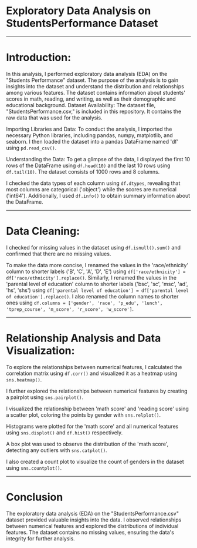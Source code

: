 
# Exploratory Data Analysis on StudentsPerformance Dataset

----
# Introduction:
In this analysis, I performed exploratory data analysis (EDA) on the "Students Performance" dataset. The purpose of the analysis is to gain insights into the dataset and understand the distribution and relationships among various features. The dataset contains information about students' scores in math, reading, and writing, as well as their demographic and educational background.
Dataset Availability:
The dataset file, "StudentsPerformance.csv," is included in this repository. It contains the raw data that was used for the analysis.

 Importing Libraries and Data:
To conduct the analysis, I imported the necessary Python libraries, including pandas, numpy, matplotlib, and seaborn. I then loaded the dataset into a pandas DataFrame named 'df' using `pd.read_csv()`.

 Understanding the Data:
To get a glimpse of the data, I displayed the first 10 rows of the DataFrame using `df.head(10)` and the last 10 rows using `df.tail(10)`. The dataset consists of 1000 rows and 8 columns.

I checked the data types of each column using `df.dtypes`, revealing that most columns are categorical ('object') while the scores are numerical ('int64'). Additionally, I used `df.info()` to obtain summary information about the DataFrame.




-----
# Data Cleaning:
I checked for missing values in the dataset using `df.isnull().sum()` and confirmed that there are no missing values.

To make the data more concise, I renamed the values in the 'race/ethnicity' column to shorter labels ('B', 'C', 'A', 'D', 'E') using `df['race/ethnicity'] = df['race/ethnicity'].replace()`. Similarly, I renamed the values in the 'parental level of education' column to shorter labels ('bsc', 'sc', 'msc', 'ad', 'hs', 'shs') using `df['parental level of education'] = df['parental level of education'].replace()`. I also renamed the column names to shorter ones using `df.columns = ['gender', 'race', 'p_edu', 'lunch', 'tprep_course', 'm_score', 'r_score', 'w_score']`.


----
# Relationship Analysis and Data Visualization:
To explore the relationships between numerical features, I calculated the correlation matrix using `df.corr()` and visualized it as a heatmap using `sns.heatmap()`.

I further explored the relationships between numerical features by creating a pairplot using `sns.pairplot()`.

I visualized the relationship between 'math score' and 'reading score' using a scatter plot, coloring the points by gender with `sns.relplot()`.

Histograms were plotted for the 'math score' and all numerical features using `sns.displot()` and `df.hist()` respectively.

A box plot was used to observe the distribution of the 'math score', detecting any outliers with `sns.catplot()`.

I also created a count plot to visualize the count of genders in the dataset using `sns.countplot()`.

---


# Conclusion
The exploratory data analysis (EDA) on the "StudentsPerformance.csv" dataset provided valuable insights into the data. I observed relationships between numerical features and explored the distributions of individual features. The dataset contains no missing values, ensuring the data's integrity for further analysis.

